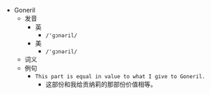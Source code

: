 - Goneril
  - 发音
    - 英
      - `/'ɡɔnəril/`
    - 美
      - `/'ɡɔnəril/`
  - 词义
  - 例句
    - `This part is equal in value to what I give to Goneril.`
      - 这部份和我给贡纳莉的那部份价值相等。

